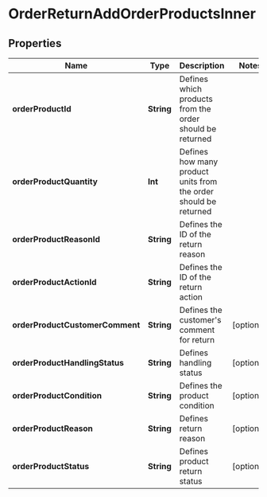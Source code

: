 

# OrderReturnAddOrderProductsInner


## Properties

Name | Type | Description | Notes
------------ | ------------- | ------------- | -------------
**orderProductId** | **String** | Defines which products from the order should be returned | 
**orderProductQuantity** | **Int** | Defines how many product units from the order should be returned | 
**orderProductReasonId** | **String** | Defines the ID of the return reason | 
**orderProductActionId** | **String** | Defines the ID of the return action | 
**orderProductCustomerComment** | **String** | Defines the customer&#39;s comment for return |  [optional]
**orderProductHandlingStatus** | **String** | Defines handling status |  [optional]
**orderProductCondition** | **String** | Defines the product condition |  [optional]
**orderProductReason** | **String** | Defines return reason |  [optional]
**orderProductStatus** | **String** | Defines product return status |  [optional]



